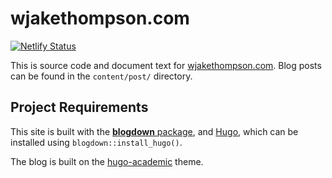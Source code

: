 wjakethompson.com
=======================

[![Netlify Status](https://api.netlify.com/api/v1/badges/6ed7926a-0417-40c5-aab6-eeb2b24c0bf5/deploy-status)](https://app.netlify.com/sites/wjakethompson/deploys)

This is source code and document text for [wjakethompson.com](https://wjakethompson.com/). Blog posts can be found in the `content/post/` directory.

Project Requirements
--------------------

This site is built with the [**blogdown** package](https://github.com/rstudio/blogdown), and [Hugo](https://gohugo.io/), which can be installed using `blogdown::install_hugo()`.

The blog is built on the [hugo-academic](https://github.com/gcushen/hugo-academic) theme.
